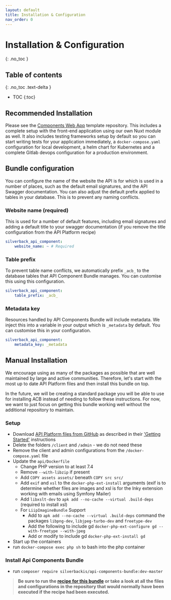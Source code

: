 ```yaml
---
layout: default
title: Installation & Configuration
nav_order: 0
---
```

# Installation & Configuration
{: .no_toc }

## Table of contents
{: .no_toc .text-delta }

* TOC
{:toc}

## Recommended Installation

Please see the [Components Web App](https://github.com/components-web-app/components-web-app) template repository. This includes a complete setup with the front-end application using our own Nuxt module as well. It also includes testing frameworks setup by default so you can start writing tests for your application immediately, a `docker-compose.yaml` configuration for local development, a helm chart for Kubernetes and a complete Gitlab devops configuration for a production environment.

## Bundle configuration

You can configure the name of the website the API is for which is used in a number of places, such as the default email signatures, and the API Swagger documentation. You can also adjust the default prefix applied to tables in your database. This is to prevent any naming conflicts.

### Website name (required)

This is used for a number of default features, including email signatures and adding a default title to your swagger documentation (if you remove the title configuration from the API Platform recipe)

```yaml
silverback_api_component:
    website_name: ~ # Required
```

### Table prefix

To prevent table name conflicts, we automatically prefix `_acb_` to the database tables that API Component Bundle manages. You can customise this using this configuration.

```yaml
silverback_api_component:
    table_prefix: _acb_
```

### Metadata key

Resources handled by API Components Bundle will include metadata. We inject this into a variable in your output which is `_metadata` by default. You can customise this in your configuration.

```yaml
silverback_api_component:
    metadata_key: _metadata
```


## Manual Installation

We encourage using as many of the packages as possible that are well maintained by large and active communities. Therefore, let's start with the most up to date API Platform files and then install this bundle on top.

In the future, we will be creating a standard package you will be able to use for installing ACB instead of needing to follow these instructions. For now, we want to just focus on getting this bundle working well without the additional repository to maintain.

### Setup
- Download [API Platform files from GitHub](https://github.com/api-platform/api-platform) as described in their ['Getting Started'](https://api-platform.com/docs/core/getting-started/) instructions
- Delete the folders `/client` and `/admin` - we do not need these
- Remove the client and admin configurations from the `/docker-compose.yaml` file
- Update the `api/Dockerfile`
  - Change PHP version to at least 7.4
  - Remove `--with-libzip` if present
  - Add `COPY assets assets/` beneath `COPY src src/`
  - Add `exif` and `xsl` to the `docker-php-ext-install` arguments (exif is to determine whether files are images and xsl is for the Inky extension working with emails using Symfony Mailer)
  - Add `libxslt-dev` to `apk add --no-cache --virtual .build-deps` (required to install xsl)
  - For `LiipImagineBundle` Support
    - Add to `apk add --no-cache --virtual .build-deps` command the packages `libpng-dev`, `libjpeg-turbo-dev` and `freetype-dev`
    - Add the following to include gd `docker-php-ext-configure gd --with-freetype --with-jpeg`
    - Add or modify to include gd `docker-php-ext-install gd`
- Start up the containers
- run `docker-compose exec php sh` to bash into the php container

### Install Api Components Bundle
- run `composer require silverbackis/api-components-bundle:dev-master`

> __Be sure to run the [recipe for this bundle](https://github.com/api-platform/api-platform) or take a look at all the files and configurations in the repository that would normally have been executed if the recipe had been executed.__
